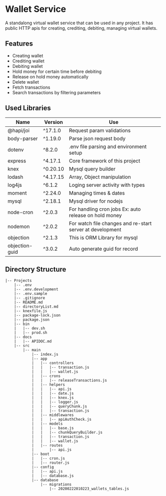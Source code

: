 # Wallet Service
A standalong virtual wallet service that can be used in any project. It has public HTTP apis for creating, crediting, debiting, managing virtual wallets.

## Features
- Creating wallet
- Crediting wallet
- Debiting wallet
- Hold money for certain time before debiting
- Release on hold money automatically
- Delete wallet
- Fetch transactions
- Search transactions by filtering parameters

## Used Libraries
|  Name | Version  | Use  |
| ------------ | ------------ | ------------ |
| @hapi/joi  | ^17.1.0  | Request param validations  |
| body-parser | ^1.19.0  | Parse json request body  |
| dotenv  | ^8.2.0  | .env file parsing and environment setup  |
| express | ^4.17.1  | Core framework of this project  |
| knex  | ^0.20.10  | Mysql query builder  |
| lodash | ^4.17.15  | Array, Object manipulation  |
| log4js | ^6.1.2  | Loging server activity with types  |
| moment | ^2.24.0  | Managing times & dates  |
| mysql | ^2.18.1  | Mysql driver for nodejs |
| node-cron | ^2.0.3  | For handling cron jobs Ex: auto release on hold money  |
| nodemon | ^2.0.2  | For watch file changes and re-start server at development  |
| objection  | ^2.1.3  | This is ORM Library for mysql  |
| objection-guid  | ^3.0.2  | Auto generate guid for record  |

## Directory Structure
```shell
|-- Projects
    |-- .env
    |-- .env.development
    |-- .env.sample
    |-- .gitignore
    |-- README.md
    |-- directoryList.md
    |-- knexfile.js
    |-- package-lock.json
    |-- package.json
    |-- bin
    |   |-- dev.sh
    |   |-- prod.sh
    |-- docs
    |   |-- APIDOC.md
    |-- src
        |-- main
            |-- index.js
            |-- app
            |   |-- controllers
            |   |   |-- transaction.js
            |   |   |-- wallet.js
            |   |-- crons
            |   |   |-- releaseTransactions.js
            |   |-- helpers
            |   |   |-- api.js
            |   |   |-- date.js
            |   |   |-- knex.js
            |   |   |-- logger.js
            |   |   |-- queryChunk.js
            |   |   |-- transaction.js
            |   |-- middlewares
            |   |   |-- apiAuthCheck.js
            |   |-- models
            |   |   |-- base.js
            |   |   |-- chunkQueryBuilder.js
            |   |   |-- transaction.js
            |   |   |-- wallet.js
            |   |-- routes
            |       |-- api.js
            |-- boot
            |   |-- cron.js
            |   |-- router.js
            |-- config
            |   |-- api.js
            |   |-- database.js
            |-- database
                |-- migrations
                    |-- 20200222010223_wallets_tables.js
```


